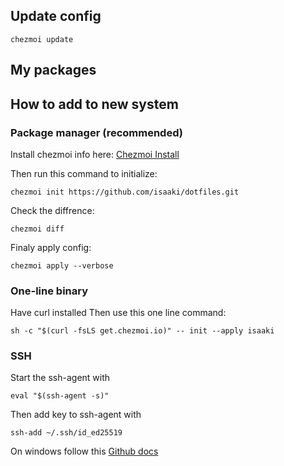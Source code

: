 ## Update config
```
chezmoi update
```

## My packages

## How to add to new system
### Package manager (recommended)
Install chezmoi info here: [Chezmoi Install](https://www.chezmoi.io/install/)

Then run this command to initialize:
```
chezmoi init https://github.com/isaaki/dotfiles.git
```

Check the diffrence:
```
chezmoi diff
```

Finaly apply config:
```
chezmoi apply --verbose
```

### One-line binary
Have curl installed
Then use this one line command:
```
sh -c "$(curl -fsLS get.chezmoi.io)" -- init --apply isaaki
```

### SSH
Start the ssh-agent with
```
eval "$(ssh-agent -s)"
```
Then add key to ssh-agent with
```
ssh-add ~/.ssh/id_ed25519
```

On windows follow this [Github docs](https://docs.github.com/en/authentication/connecting-to-github-with-ssh/generating-a-new-ssh-key-and-adding-it-to-the-ssh-agent?platform=windows#adding-your-ssh-key-to-the-ssh-agent)
